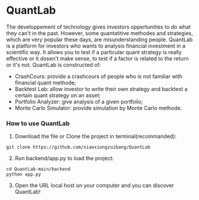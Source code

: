 # QuantLab
The developpement of technology gives investors oppertunities to do what they can't in the past. However, some quantatitive methodes and strategies, which are very popular these days, are misunderstanding people. QuantLab is a platform for investors who wants to analysis financial investment in a scientific way. It allows you to test if a particular quant strategy is really effective or it dosen't make sense, to test if a factor is related to the return or it's not. QuantLab is constructed of:
- CrashCours: provide a crashcours of people who is not familiar with financial quant methode;
- Backtest Lab: allow investor to write their own strategy and backtest a certain quant strategy on an asset;
- Portfolio Analyzer: give analysis of a given portfolio;
- Monte Carlo Simulator: provide simulation by Monte Carlo methode.

### How to use QuantLab
1. Download the file or Clone the project in terminal(recommanded):
```shell
git clone https://github.com/xiaoxiongzuibang/QuantLab
```

2. Run backend/app.py to load the project:
```shell
cd QuantLab-main/backend
python app.py
```

3. Open the URL local host on your computer and you can discover QuantLab!
